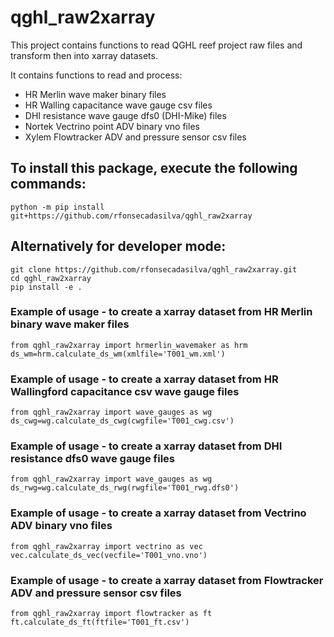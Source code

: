 # qghl_raw2xarray
 
 This project contains functions to read QGHL reef project raw files and transform then into xarray datasets.
 
 It contains functions to read and process:
 - HR Merlin wave maker binary files
 - HR Walling capacitance wave gauge csv files
 - DHI resistance wave gauge dfs0 (DHI-Mike) files
 - Nortek Vectrino point ADV binary vno files
 - Xylem Flowtracker ADV and pressure sensor csv files

## To install this package, execute the following commands:
```
python -m pip install git+https://github.com/rfonsecadasilva/qghl_raw2xarray
```
## Alternatively for developer mode:
```
git clone https://github.com/rfonsecadasilva/qghl_raw2xarray.git
cd qghl_raw2xarray
pip install -e .
```

### Example of usage - to create a xarray dataset from HR Merlin binary wave maker files
```
from qghl_raw2xarray import hrmerlin_wavemaker as hrm
ds_wm=hrm.calculate_ds_wm(xmlfile='T001_wm.xml')
```

### Example of usage - to create a xarray dataset from HR Wallingford capacitance csv wave gauge files
```
from qghl_raw2xarray import wave_gauges as wg
ds_cwg=wg.calculate_ds_cwg(cwgfile='T001_cwg.csv')
```

### Example of usage - to create a xarray dataset from DHI resistance dfs0 wave gauge files
```
from qghl_raw2xarray import wave_gauges as wg
ds_rwg=wg.calculate_ds_rwg(rwgfile='T001_rwg.dfs0')
```

### Example of usage - to create a xarray dataset from Vectrino ADV binary vno files
```
from qghl_raw2xarray import vectrino as vec
vec.calculate_ds_vec(vecfile='T001_vno.vno')
```

### Example of usage - to create a xarray dataset from Flowtracker ADV and pressure sensor csv files 
```
from qghl_raw2xarray import flowtracker as ft
ft.calculate_ds_ft(ftfile='T001_ft.csv')
```
